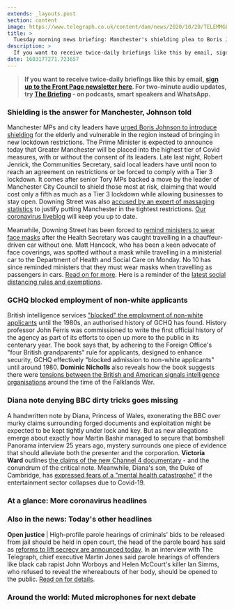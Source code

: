 ```yaml
--- 
extends: _layouts.post 
section: content 
image: https://www.telegraph.co.uk/content/dam/news/2020/10/20/TELEMMGLPICT000242320965_trans_NvBQzQNjv4BqpVlberWd9EgFPZtcLiMQfy2dmClwgbjjulYfPTELibA.jpeg?impolicy=logo-overlay 
title: > 
  Tuesday morning news briefing: Manchester's shielding plea to Boris Johnson 
description: > 
  If you want to receive twice-daily briefings like this by email, sign up to the Front Page newsletter here.For two-minute audio updates, try The Briefing - on podcasts, smart speakers and WhatsApp.Shielding is the answer for Manchester, Johnson toldManchester MPs and city leaders have urged Boris Johnson to introduce shielding for the elderly and vulnerable in the region instead of bringing in new lockdown restrictions.Downing Street was also accused by an expert of massaging statistics to justify putting Manchester in the tightest restrictions.Victoria Ward outlines the claims of the new Channel 4 documentary - and the conundrum of the critical note. 
date: 1603177271.723657 
--- 
```

<div><blockquote><strong>If you want to receive twice-daily briefings like this by email,&#160;<a href="https://secure.telegraph.co.uk/secure/newsletter/front-page/?icid=News_Front-Page_text_story_abovearticle_onlineFAM">sign up to the Front Page newsletter here</a>. For two-minute audio updates, try&#160;<a href="http://playpodca.st/thebriefing">The Briefing</a>&#160;- on podcasts, smart speakers and WhatsApp.</strong></blockquote>
<h3>Shielding is the answer for Manchester, Johnson told <a href="http://t.email3.telegraph.co.uk/r/?id=h6efacc38,39cc53e1,36bec3e6"> </a></h3>
<p>Manchester MPs and city leaders have&#160;<a href="http://t.email3.telegraph.co.uk/r/?id=h6efacc38,39cc53e1,36bec3e7">urged Boris Johnson to introduce shielding</a>&#160;for the elderly and vulnerable in the region instead of bringing in new lockdown restrictions. The Prime Minister is expected to announce today that Greater Manchester will be placed into the highest tier of Covid measures, with or without the consent of its leaders. Late last night, Robert Jenrick, the Communities Secretary, said local leaders have until noon to reach an agreement on restrictions or be forced to comply with a Tier 3 lockdown. It comes after senior Tory MPs backed a move by the leader of Manchester City Council to shield those most at risk, claiming that would cost only a fifth as much as a Tier 3 lockdown while allowing businesses to stay open. Downing Street was also&#160;<a href="http://t.email3.telegraph.co.uk/r/?id=h6efacc38,39cc53e1,36bec3e8">accused by an expert of massaging statistics</a>&#160;to justify putting Manchester in the tightest restrictions.&#160;<a href="http://t.email3.telegraph.co.uk/r/?id=h6efacc38,39cc53e1,36bec3e9">Our coronavirus liveblog</a>&#160;will keep you up to date.</p>
<p>Meanwhile, Downing Street has been forced to&#160;<a href="http://t.email3.telegraph.co.uk/r/?id=h6efacc38,39cc53e1,36bec3ea">remind ministers to wear face masks</a>&#160;after the Health Secretary was caught travelling in a chauffeur-driven car without one. Matt Hancock, who has been a keen advocate of face coverings, was spotted without a mask while travelling in a ministerial car to the Department of Health and Social Care on Monday. No 10 has since reminded ministers that they must wear masks when travelling as passengers in cars.&#160;<a href="http://t.email3.telegraph.co.uk/r/?id=h6efacc38,39cc53e1,36bec3eb">Read on for more</a>. Here is a reminder of the&#160;<a href="http://t.email3.telegraph.co.uk/r/?id=h6efacc38,39cc53e1,36bec3ec">latest social distancing rules and exemptions</a>.</p>
<h3>GCHQ blocked employment of non-white applicants</h3>
<p>British intelligence services&#160;<a href="http://t.email3.telegraph.co.uk/r/?id=h6efacc38,39cc53e1,36bec3ed">"blocked" the employment of non-white applicants</a>&#160;until the 1980s, an authorised history of GCHQ has found. History professor John Ferris was commissioned to write the first official history of the agency as part of its efforts to open up more to the public in its centenary year. The book says that, by adhering to the Foreign Office's "four British grandparents" rule for applicants, designed to enhance security, GCHQ effectively "blocked admission to non-white applicants" until around 1980.&#160;<strong>Dominic Nicholls&#160;</strong>also reveals how the book suggests there were&#160;<a href="http://t.email3.telegraph.co.uk/r/?id=h6efacc38,39cc53e1,36bec3ee">tensions between the British and American signals intelligence organisations</a>&#160;around the time of the Falklands War.</p>
<h3>Diana note denying BBC dirty tricks goes missing</h3>
<p>A handwritten note by Diana, Princess of Wales, exonerating the BBC over murky claims surrounding forged documents and exploitation might be expected to be kept tightly under lock and key. But as new allegations emerge about exactly how Martin Bashir managed to secure that bombshell Panorama interview 25 years ago, mystery surrounds one piece of evidence that should alleviate both the presenter and the corporation.&#160;<strong>Victoria Ward</strong>&#160;outlines&#160;<a href="http://t.email3.telegraph.co.uk/r/?id=h6efacc38,39cc53e1,36bec3ef">the claims of the new Channel 4 documentary</a><strong>&#160;</strong>- and the conundrum of the critical note. Meanwhile, Diana's son, the Duke of Cambridge, has&#160;<a href="http://t.email3.telegraph.co.uk/r/?id=h6efacc38,39cc53e1,36bec3f0">expressed fears of a "mental health catastrophe"</a>&#160;if the entertainment sector collapses due to Covid-19.</p>
<h3>At a glance: More coronavirus headlines</h3>
 
<h3>Also in the news: Today's other headlines</h3>
<p><strong>Open justice&#160;</strong>| High-profile parole hearings of criminals' bids to be released from jail should be held in open court, the head of the parole board has said as&#160;<a href="http://t.email3.telegraph.co.uk/r/?id=h6efacc38,39cc53e1,36bec3f6">reforms to lift secrecy are announced today</a>. In an interview with&#160;The Telegraph, chief executive Martin Jones said parole hearings of offenders like black cab rapist John Worboys and Helen McCourt's killer Ian Simms, who refused to reveal the whereabouts of her body, should be opened to the public.&#160;<a href="http://t.email3.telegraph.co.uk/r/?id=h6efacc38,39cc53e1,36bec3f7">Read on for details</a>.</p>
 
<h3>Around the world: Muted microphones for next debate</h3>
</div>
